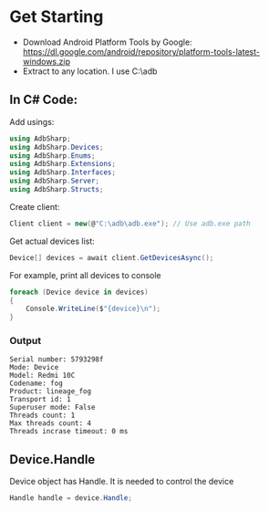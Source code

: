 # Get Starting
- Download Android Platform Tools by Google: https://dl.google.com/android/repository/platform-tools-latest-windows.zip
- Extract to any location. I use C:\adb

## In C# Code:
Add usings:
```csharp
using AdbSharp;
using AdbSharp.Devices;
using AdbSharp.Enums;
using AdbSharp.Extensions;
using AdbSharp.Interfaces;
using AdbSharp.Server;
using AdbSharp.Structs;
```

Create client:
```csharp
Client client = new(@"C:\adb\adb.exe"); // Use adb.exe path
```

Get actual devices list:
```csharp
Device[] devices = await client.GetDevicesAsync();
```

For example, print all devices to console
```csharp
foreach (Device device in devices)
{
    Console.WriteLine($"{device}\n");
}
```

### Output
```
Serial number: 5793298f
Mode: Device
Model: Redmi 10C
Codename: fog
Product: lineage_fog
Transport id: 1
Superuser mode: False
Threads count: 1
Max threads count: 4
Threads incrase timeout: 0 ms
```

## Device.Handle
Device object has Handle. It is needed to control the device
```csharp
Handle handle = device.Handle;
```